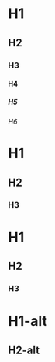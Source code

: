 # H1
## H2
### H3
#### H4
##### H5
###### H6

# H1 #
## H2 ##
### H3 ###

# H1 ######
## H2 #####
### H3 ####

H1-alt
======

H2-alt
----